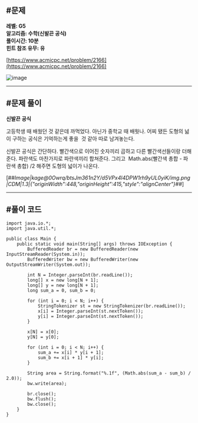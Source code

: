 ## **#문제**         

**레벨: G5  
알고리즘: 수학(신발끈 공식)**  
**풀이시간: 10분  
힌트 참조 유무: 유**

[https://www.acmicpc.net/problem/2166](https://www.acmicpc.net/problem/2166)

![image](https://github.com/user-attachments/assets/0a25aff5-fb6c-4ca3-bb54-2a7f02d062a9)

---

## **#문제 풀이**        

**신발끈 공식**

고등학생 때 배웠던 것 같은데 까먹었다. 아닌가 중학교 때 배웟나. 어찌 됐든 도형의 넒이 구하는 공식은 기억하는게 좋을  것 같아 따로 남겨놓는다.

신발끈 공식은 간단하다. 빨간색으로 이어진 숫자끼리 곱하고 다른 빨간색선들이랑 더해준다. 파란색도 마찬가지로 파란색끼리 합쳐준다. 그리고  Math.abs(빨간색 총합 - 파란색 총합) /2 해주면 도형의 넓이가 나온다.

[##_Image|kage@0Owrq/btsJm361n2Y/d5VPx4l4DPW1rh9yUL0yiK/img.png|CDM|1.3|{"originWidth":448,"originHeight":415,"style":"alignCenter"}_##]

---

## **#풀이 코드**      

```
import java.io.*;
import java.util.*;

public class Main {
    public static void main(String[] args) throws IOException {
        BufferedReader br = new BufferedReader(new InputStreamReader(System.in));
        BufferedWriter bw = new BufferedWriter(new OutputStreamWriter(System.out));

        int N = Integer.parseInt(br.readLine());
        long[] x = new long[N + 1];
        long[] y = new long[N + 1];
        long sum_a = 0, sum_b = 0;

        for (int i = 0; i < N; i++) {
            StringTokenizer st = new StringTokenizer(br.readLine());
            x[i] = Integer.parseInt(st.nextToken());
            y[i] = Integer.parseInt(st.nextToken());
        }

        x[N] = x[0];
        y[N] = y[0];

        for (int i = 0; i < N; i++) {
            sum_a += x[i] * y[i + 1];
            sum_b += x[i + 1] * y[i];
        }

        String area = String.format("%.1f", (Math.abs(sum_a - sum_b) / 2.0));
        bw.write(area);

        br.close();
        bw.flush();
        bw.close();
    }
}
```
